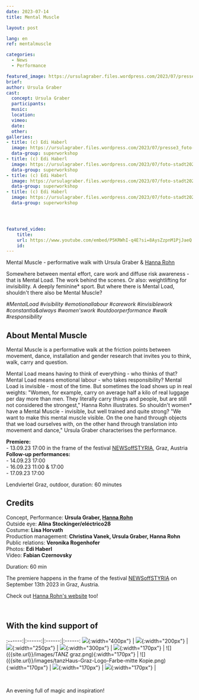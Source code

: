 ```yaml
---
date: 2023-07-14
title: Mental Muscle

layout: post

lang: en
ref: mentalmuscle

categories:
  - News
  - Performance

featured_image: https://ursulagraber.files.wordpress.com/2023/07/presse2_foto-stadt20230406_0101.jpg?w=2000&fit=crop
brief:
author: Ursula Graber
cast:
  concept: Ursula Graber
  participants:
  music:
  location:
  vimeo:
  date:
  other:
galleries:
- title: (c) Edi Haberl
  image: https://ursulagraber.files.wordpress.com/2023/07/presse3_foto-stadt20230406_0120.jpg?w=2000&fit=crop
  data-group: superworkshop
- title: (c) Edi Haberl
  image: https://ursulagraber.files.wordpress.com/2023/07/foto-stadt20230406_0255.jpg?w=2000&fit=crop
  data-group: superworkshop
- title: (c) Edi Haberl
  image: https://ursulagraber.files.wordpress.com/2023/07/foto-stadt20230406_0169_2023_mentalmuscle_cedihaberl_poster.jpg?w=2000&fit=crop
  data-group: superworkshop
- title: (c) Edi Haberl
  image: https://ursulagraber.files.wordpress.com/2023/07/foto-stadt20230406_0142_postcard.jpg?w=2000&fit=crop
  data-group: superworkshop




featured_video:
    title:
    url: https://www.youtube.com/embed/P5KRWhI-q4E?si=8AysZzpnM1PjJaeQ
    id:
---
```

Mental Muscle - performative walk with Ursula Graber & [Hanna Rohn](http://www.hannarohn.com/)

Somewhere between mental effort, care work and diffuse risk awareness - that is Mental Load. The work behind the scenes. Or also: weightlifting for invisibility. A deeply feminine* sport. But where there is Mental Load, shouldn't there also be Mental Muscle?

*#MentalLoad #visibility #emotionallabour #carework #invisiblework #constantla&always #women'swork #outdoorperformance #walk #responsibility*



<!--plop-->

## About Mental Muscle


Mental Muscle is a performative walk at the friction points between movement, dance, installation and gender research that invites you to think, walk, carry and question.


Mental Load means having to think of everything - who thinks of that? Mental Load means emotional labour - who takes responsibility? Mental Load is invisible - most of the time. But sometimes the load shows up in real weights: "Women, for example, carry on average half a kilo of real luggage per day more than men. They literally carry things and people, but are still not considered the strongest," Hanna Rohn illustrates. So shouldn't women* have a Mental Muscle - invisible, but well trained and quite strong? "We want to make this mental muscle visible. On the one hand through objects that we load ourselves with, on the other hand through translation into movement and dance," Ursula Graber characterises the performance.

<b>Premiere:</b>   
	- 13.09.23 17:00 in the frame of the festival [NEWSoffSTYRIA](https://www.theaterland.at/2023/newsoffstyria-2.23/index.html), Graz, Austria   
  <b>Follow-up performances:</b>   
	- 14.09.23 17:00   
	- 16.09.23 11:00 & 17:00   
	- 17.09.23 17:00   

  Lendviertel Graz, outdoor, duration: 60 minutes   



<!--plop-->


## Credits

Concept, Performance: <b>Ursula Graber, [Hanna Rohn](http://www.hannarohn.com/)</b> <br>
Outside eye: <b>Alina Stockinger/eléctrico28</b> <br>
Costume:	<b>Lisa Horvath</b> <br>
Production management: <b>Christina Vanek, Ursula Graber, Hanna Rohn</b> <br>
Public relations: <b>Veronika Rogenhofer</b> <br>
Photos: <b>Edi Haberl</b> <br>
Video: <b>Fabian Czernovsky</b> <br>

Duration: 60 min

The premiere happens in the frame of the festival [NEWSoffSTYRIA](https://www.theaterland.at/2023/newsoffstyria-2.23/index.html) on September 13th 2023 in Graz, Austria.


Check out [Hanna Rohn's website](http://www.hannarohn.com/) too!

<br>

## With the kind support of

:------:|:------:|:------:|:------:
![]({{site.url}}/images/logobund.png){:width="400px"} | ![]({{site.url}}/images/logograz.png){:width="200px"} | ![]({{site.url}}/images/TL-Phanta_trans.png){:width="250px"} | ![]({{site.url}}/images/logolandstmk.png){:width="300px"} | ![]({{site.url}}/images/bildrecht_sw1.png){:width="170px"} | ![]({{site.url}}/images/TANZ graz.png){:width="170px"} | ![]({{site.url}}/images/tanzHaus-Graz-Logo-Farbe-mitte Kopie.png){:width="170px"} | ![]({{site.url}}/images/logodat.png){:width="170px"} | ![]({{site.url}}/images/logolaut.png){:width="170px"} |

<br>








<!--plop-->

An evening full of magic and inspiration!<br />


<!--[![Totem](https://i.vimeocdn.com/video/746500438_640.jpg)](https://player.vimeo.com/video/306702195)-->
